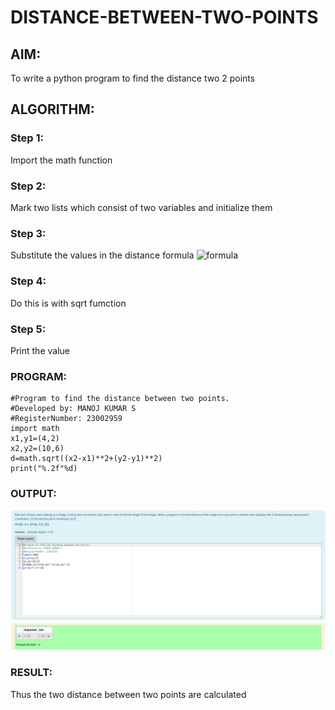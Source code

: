 # DISTANCE-BETWEEN-TWO-POINTS

## AIM:
To write a python program to find the distance two 2 points
## ALGORITHM:
### Step 1: 
Import the math function
### Step 2:
 Mark two lists which consist of two variables and initialize them
### Step 3: 
Substitute the values in the distance formula  ![formula](/formula.JPG)
### Step 4: 
Do this is with sqrt fumction
### Step 5: 
Print the value
### PROGRAM:
```
#Program to find the distance between two points.
#Developed by: MANOJ KUMAR S
#RegisterNumber: 23002959
import math
x1,y1=(4,2)
x2,y2=(10,6)
d=math.sqrt((x2-x1)**2+(y2-y1)**2)
print("%.2f"%d)

```  


### OUTPUT:

![Output](./distance-1.png)

### RESULT:
Thus the two distance between two points are calculated
